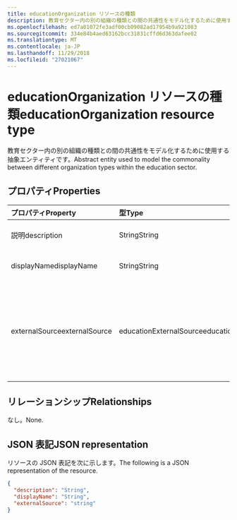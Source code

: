 ```yaml
---
title: educationOrganization リソースの種類
description: 教育セクター内の別の組織の種類との間の共通性をモデル化するために使用する抽象エンティティです。
ms.openlocfilehash: ed7a01072fe3adf00cb09082ad17954b9a921083
ms.sourcegitcommit: 334e84b4aed63162bcc31831cffd6d363dafee02
ms.translationtype: MT
ms.contentlocale: ja-JP
ms.lasthandoff: 11/29/2018
ms.locfileid: "27021067"
---
```

# <a name="educationorganization-resource-type"></a><span data-ttu-id="614b8-103">educationOrganization リソースの種類</span><span class="sxs-lookup"><span data-stu-id="614b8-103">educationOrganization resource type</span></span>

<span data-ttu-id="614b8-104">教育セクター内の別の組織の種類との間の共通性をモデル化するために使用する抽象エンティティです。</span><span class="sxs-lookup"><span data-stu-id="614b8-104">Abstract entity used to model the commonality between different organization types within the education sector.</span></span>

## <a name="properties"></a><span data-ttu-id="614b8-105">プロパティ</span><span class="sxs-lookup"><span data-stu-id="614b8-105">Properties</span></span>
| <span data-ttu-id="614b8-106">プロパティ</span><span class="sxs-lookup"><span data-stu-id="614b8-106">Property</span></span>     | <span data-ttu-id="614b8-107">型</span><span class="sxs-lookup"><span data-stu-id="614b8-107">Type</span></span>   |<span data-ttu-id="614b8-108">説明</span><span class="sxs-lookup"><span data-stu-id="614b8-108">Description</span></span>|
|:---------------|:--------|:----------|
|<span data-ttu-id="614b8-109">説明</span><span class="sxs-lookup"><span data-stu-id="614b8-109">description</span></span>|<span data-ttu-id="614b8-110">String</span><span class="sxs-lookup"><span data-stu-id="614b8-110">String</span></span>| <span data-ttu-id="614b8-111">組織の説明です。</span><span class="sxs-lookup"><span data-stu-id="614b8-111">Organization description.</span></span>|
|<span data-ttu-id="614b8-112">displayName</span><span class="sxs-lookup"><span data-stu-id="614b8-112">displayName</span></span>|<span data-ttu-id="614b8-113">String</span><span class="sxs-lookup"><span data-stu-id="614b8-113">String</span></span>| <span data-ttu-id="614b8-114">組織の表示名です。</span><span class="sxs-lookup"><span data-stu-id="614b8-114">Organization display name.</span></span>|
|<span data-ttu-id="614b8-115">externalSource</span><span class="sxs-lookup"><span data-stu-id="614b8-115">externalSource</span></span>|<span data-ttu-id="614b8-116">educationExternalSource</span><span class="sxs-lookup"><span data-stu-id="614b8-116">educationExternalSource</span></span>| <span data-ttu-id="614b8-117">この組織が作成されたソースです。</span><span class="sxs-lookup"><span data-stu-id="614b8-117">Source where this organization was created from.</span></span> <span data-ttu-id="614b8-118">可能な値: `sis`、 `manual`、 `unknownFutureValue`。</span><span class="sxs-lookup"><span data-stu-id="614b8-118">The possible values are: `sis`, `manual`, `unknownFutureValue`.</span></span>|

## <a name="relationships"></a><span data-ttu-id="614b8-119">リレーションシップ</span><span class="sxs-lookup"><span data-stu-id="614b8-119">Relationships</span></span>
<span data-ttu-id="614b8-120">なし。</span><span class="sxs-lookup"><span data-stu-id="614b8-120">None.</span></span>


## <a name="json-representation"></a><span data-ttu-id="614b8-121">JSON 表記</span><span class="sxs-lookup"><span data-stu-id="614b8-121">JSON representation</span></span>

<span data-ttu-id="614b8-122">リソースの JSON 表記を次に示します。</span><span class="sxs-lookup"><span data-stu-id="614b8-122">The following is a JSON representation of the resource.</span></span>

<!-- {
  "blockType": "resource",
  "abstract": true,
  "baseType": "microsoft.graph.entity",
  "optionalProperties": [

  ],
  "@odata.type": "microsoft.graph.educationOrganization"
}-->

```json
{
  "description": "String",
  "displayName": "String",
  "externalSource": "string"
}

```

<!-- uuid: 8fcb5dbc-d5aa-4681-8e31-b001d5168d79
2015-10-25 14:57:30 UTC -->
<!-- {
  "type": "#page.annotation",
  "description": "educationOrganization resource",
  "keywords": "",
  "section": "documentation",
  "tocPath": ""
}-->